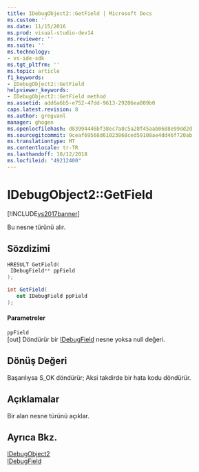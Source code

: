 ```yaml
---
title: IDebugObject2::GetField | Microsoft Docs
ms.custom: ''
ms.date: 11/15/2016
ms.prod: visual-studio-dev14
ms.reviewer: ''
ms.suite: ''
ms.technology:
- vs-ide-sdk
ms.tgt_pltfrm: ''
ms.topic: article
f1_keywords:
- IDebugObject2::GetField
helpviewer_keywords:
- IDebugObject2::GetField method
ms.assetid: add6a6b5-e752-47dd-9613-29206ea809b0
caps.latest.revision: 8
ms.author: gregvanl
manager: ghogen
ms.openlocfilehash: d83994446bf38ec7a8c5a28f45aab0688e99dd2d
ms.sourcegitcommit: 9ceaf69568d61023868ced59108ae4dd46f720ab
ms.translationtype: MT
ms.contentlocale: tr-TR
ms.lasthandoff: 10/12/2018
ms.locfileid: "49212400"
---
```

# <a name="idebugobject2getfield"></a>IDebugObject2::GetField
[!INCLUDE[vs2017banner](../../../includes/vs2017banner.md)]

Bu nesne türünü alır.  
  
## <a name="syntax"></a>Sözdizimi  
  
```cpp  
HRESULT GetField(  
 IDebugField** ppField  
);  
```  
  
```csharp  
int GetField(  
   out IDebugField ppField  
);  
```  
  
#### <a name="parameters"></a>Parametreler  
 `ppField`  
 [out] Döndürür bir [IDebugField](../../../extensibility/debugger/reference/idebugfield.md) nesne yoksa null değeri.  
  
## <a name="return-value"></a>Dönüş Değeri  
 Başarılıysa S_OK döndürür; Aksi takdirde bir hata kodu döndürür.  
  
## <a name="remarks"></a>Açıklamalar  
 Bir alan nesne türünü açıklar.  
  
## <a name="see-also"></a>Ayrıca Bkz.  
 [IDebugObject2](../../../extensibility/debugger/reference/idebugobject2.md)   
 [IDebugField](../../../extensibility/debugger/reference/idebugfield.md)

